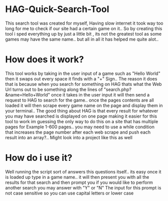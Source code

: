 # HAG-Quick-Search-Tool
This search tool was created for myself, Having slow internet it took way too long for me to check if our site had a certain game on it..
So by creating this tool i sped everything up by just a little bit , its not the greatest tool as some games may have the same name.. but all in all it has helped me quite alot..

# How does it work?
This tool works by taking in the user input of a game such as "Hello World" then it swaps out every space it finds with a "+" Sign..
The reason it does that is because when you search for something on HAG thats what the Web Url turns out to be something along the lines of "search.php?&name=Hello+World" once it takes in the user input it will then send a request to HAG to search for the game.. once the pages contents are all loaded it will then scrape every game name on the page and display them in your terminal.. The good thing about HAG is that every result for whatever you may have searched is displayed on one page making it easier for this tool to work im guessing the only way to do this on a site that has multiple pages for Example 1-600 pages.. you may need to use a while condition that increases the page number after each web scrape and push each result into an array?.. Might look into a project like this as well

# How do i use it?
Well running the script sort of answers this questions itself.. its easy once it is loaded up type in a game name.. it will then present you with all the results for that search and then prompt you if you would like to perform another search you may answer with "Y" or "N" The input for this prompt is not case sensitive so you can use capital letters or lower case
